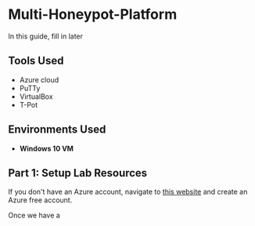 # Multi-Honeypot-Platform

In this guide, fill in later

## Tools Used

- Azure cloud
- PuTTy
- VirtualBox
- T-Pot

## Environments Used

- <b>Windows 10 VM</b>

## Part 1: Setup Lab Resources

If you don't have an Azure account, navigate to [this website](https://azure.microsoft.com/en-us/free/) and create an Azure free account.

Once we have a 



